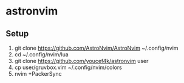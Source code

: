 # astronvim

## Setup
1. git clone https://github.com/AstroNvim/AstroNvim ~/.config/nvim
2. cd ~/.config/nvim/lua
3. git clone https://github.com/youcef4k/astronvim user
4. cp user/gruvbox.vim ~/.config/nvim/colors
5. nvim +PackerSync
